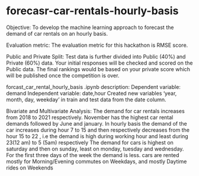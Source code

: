 # forecasr-car-rentals-hourly-basis

Objective: To develop the machine learning approach to forecast the demand of car
rentals on an hourly basis.


Evaluation metric: The evaluation metric for this hackathon is RMSE score.


Public and Private Split:
Test data is further divided into Public (40%) and Private (60%) data.
Your initial responses will be checked and scored on the Public data. The final rankings
would be based on your private score which will be published once the competition is
over.


forcast_car_rental_hourly_basis .ipynb description:
Dependent variable: demand
Independent variable: date,hour
Created new variables ‘year, month, day, weekday’ in train and test data from the date
column.


Bivariate and Multivariate Analysis:
The demand for car rentals increases from 2018 to 2021 respectively.
November has the highest car rental demands followed by June and january.
In hourly basis the demand of the car increases during hour 7 to 15 and then respectively decreases
from the hour 15 to 22 , i.e the demand is high during working hour and least during 23(12 am) to 5
(5am) respectively
The demand for cars is highest on saturday and then on sunday, least on monday, tuesday and
wednesday.
For the first three days of the week the demand is less.
cars are rented mostly for Morning/Evening commutes on Weekdays, and mostly Daytime rides
on Weekends
